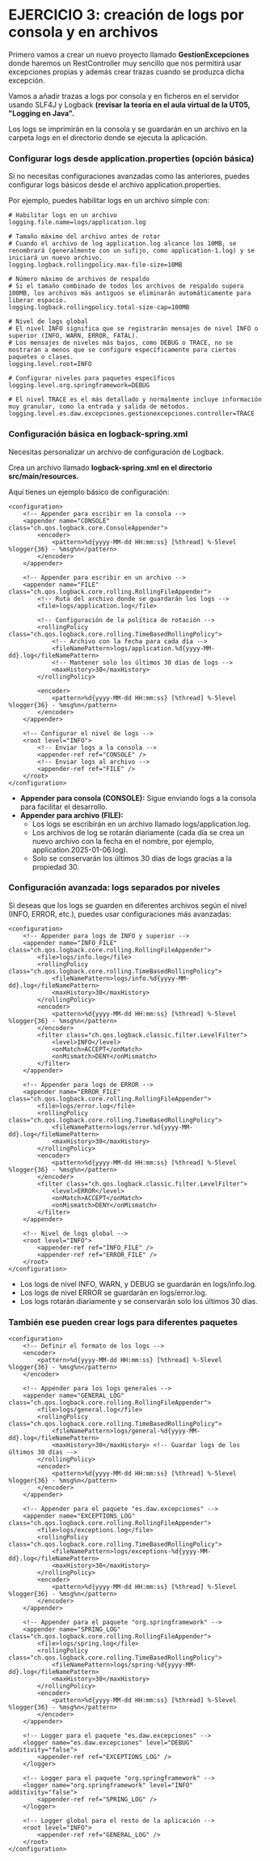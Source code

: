 
# EJERCICIO 3: creación de logs por consola y en archivos

Primero vamos a crear un nuevo proyecto llamado **GestionExcepciones** donde haremos un RestController muy sencillo que nos permitirá usar excepciones propias y además crear trazas cuando se produzca dicha excepción.

Vamos a añadir trazas a logs por consola y en ficheros en el servidor usando SLF4J y Logback **(revisar la teoría en el aula virtual de la UT05, "Logging en Java".**

Los logs se imprimirán en la consola y se guardarán en un archivo en la carpeta logs en el directorio donde se ejecuta la aplicación.

### Configurar logs desde application.properties (opción básica)

Si no necesitas configuraciones avanzadas como las anteriores, puedes configurar logs básicos desde el archivo application.properties.

Por ejemplo, puedes habilitar logs en un archivo simple con:

```
# Habilitar logs en un archivo
logging.file.name=logs/application.log

# Tamaño máximo del archivo antes de rotar
# Cuando el archivo de log application.log alcance los 10MB, se renombrará (generalmente con un sufijo, como application-1.log) y se iniciará un nuevo archivo.
logging.logback.rollingpolicy.max-file-size=10MB

# Número máximo de archivos de respaldo
# Si el tamaño combinado de todos los archivos de respaldo supera 100MB, los archivos más antiguos se eliminarán automáticamente para liberar espacio.
logging.logback.rollingpolicy.total-size-cap=100MB

# Nivel de logs global
# El nivel INFO significa que se registrarán mensajes de nivel INFO o superior (INFO, WARN, ERROR, FATAL).
# Los mensajes de niveles más bajos, como DEBUG o TRACE, no se mostrarán a menos que se configure específicamente para ciertos paquetes o clases.
logging.level.root=INFO

# Configurar niveles para paquetes específicos
logging.level.org.springframework=DEBUG

# El nivel TRACE es el más detallado y normalmente incluye información muy granular, como la entrada y salida de métodos.
logging.level.es.daw.excepciones.gestionexcepciones.controller=TRACE
```

### Configuración básica en logback-spring.xml

Necesitas personalizar un archivo de configuración de Logback. 

Crea un archivo llamado **logback-spring.xml en el directorio src/main/resources.**

Aquí tienes un ejemplo básico de configuración:

```
<configuration>
    <!-- Appender para escribir en la consola -->
    <appender name="CONSOLE" class="ch.qos.logback.core.ConsoleAppender">
        <encoder>
            <pattern>%d{yyyy-MM-dd HH:mm:ss} [%thread] %-5level %logger{36} - %msg%n</pattern>
        </encoder>
    </appender>

    <!-- Appender para escribir en un archivo -->
    <appender name="FILE" class="ch.qos.logback.core.rolling.RollingFileAppender">
        <!-- Ruta del archivo donde se guardarán los logs -->
        <file>logs/application.log</file>

        <!-- Configuración de la política de rotación -->
        <rollingPolicy class="ch.qos.logback.core.rolling.TimeBasedRollingPolicy">
            <!-- Archivo con la fecha para cada día -->
            <fileNamePattern>logs/application.%d{yyyy-MM-dd}.log</fileNamePattern>
            <!-- Mantener solo los últimos 30 días de logs -->
            <maxHistory>30</maxHistory>
        </rollingPolicy>

        <encoder>
            <pattern>%d{yyyy-MM-dd HH:mm:ss} [%thread] %-5level %logger{36} - %msg%n</pattern>
        </encoder>
    </appender>

    <!-- Configurar el nivel de logs -->
    <root level="INFO">
        <!-- Enviar logs a la consola -->
        <appender-ref ref="CONSOLE" />
        <!-- Enviar logs al archivo -->
        <appender-ref ref="FILE" />
    </root>
</configuration>

```

- **Appender para consola (CONSOLE):** Sigue enviando logs a la consola para facilitar el desarrollo.
- **Appender para archivo (FILE):**
    - Los logs se escribirán en un archivo llamado logs/application.log.
    - Los archivos de log se rotarán diariamente (cada día se crea un nuevo archivo con la fecha en el nombre, por ejemplo, application.2025-01-06.log).
    - Solo se conservarán los últimos 30 días de logs gracias a la propiedad <maxHistory>30</maxHistory>.
 
### Configuración avanzada: logs separados por niveles

Si deseas que los logs se guarden en diferentes archivos según el nivel (INFO, ERROR, etc.), puedes usar configuraciones más avanzadas:

```
<configuration>
    <!-- Appender para logs de INFO y superior -->
    <appender name="INFO_FILE" class="ch.qos.logback.core.rolling.RollingFileAppender">
        <file>logs/info.log</file>
        <rollingPolicy class="ch.qos.logback.core.rolling.TimeBasedRollingPolicy">
            <fileNamePattern>logs/info.%d{yyyy-MM-dd}.log</fileNamePattern>
            <maxHistory>30</maxHistory>
        </rollingPolicy>
        <encoder>
            <pattern>%d{yyyy-MM-dd HH:mm:ss} [%thread] %-5level %logger{36} - %msg%n</pattern>
        </encoder>
        <filter class="ch.qos.logback.classic.filter.LevelFilter">
            <level>INFO</level>
            <onMatch>ACCEPT</onMatch>
            <onMismatch>DENY</onMismatch>
        </filter>
    </appender>

    <!-- Appender para logs de ERROR -->
    <appender name="ERROR_FILE" class="ch.qos.logback.core.rolling.RollingFileAppender">
        <file>logs/error.log</file>
        <rollingPolicy class="ch.qos.logback.core.rolling.TimeBasedRollingPolicy">
            <fileNamePattern>logs/error.%d{yyyy-MM-dd}.log</fileNamePattern>
            <maxHistory>30</maxHistory>
        </rollingPolicy>
        <encoder>
            <pattern>%d{yyyy-MM-dd HH:mm:ss} [%thread] %-5level %logger{36} - %msg%n</pattern>
        </encoder>
        <filter class="ch.qos.logback.classic.filter.LevelFilter">
            <level>ERROR</level>
            <onMatch>ACCEPT</onMatch>
            <onMismatch>DENY</onMismatch>
        </filter>
    </appender>

    <!-- Nivel de logs global -->
    <root level="INFO">
        <appender-ref ref="INFO_FILE" />
        <appender-ref ref="ERROR_FILE" />
    </root>
</configuration>
```

- Los logs de nivel INFO, WARN, y DEBUG se guardarán en logs/info.log.
- Los logs de nivel ERROR se guardarán en logs/error.log.
- Los logs rotarán diariamente y se conservarán solo los últimos 30 días.

### También ese pueden crear logs para diferentes paquetes

```
<configuration>
    <!-- Definir el formato de los logs -->
    <encoder>
        <pattern>%d{yyyy-MM-dd HH:mm:ss} [%thread] %-5level %logger{36} - %msg%n</pattern>
    </encoder>

    <!-- Appender para los logs generales -->
    <appender name="GENERAL_LOG" class="ch.qos.logback.core.rolling.RollingFileAppender">
        <file>logs/general.log</file>
        <rollingPolicy class="ch.qos.logback.core.rolling.TimeBasedRollingPolicy">
            <fileNamePattern>logs/general-%d{yyyy-MM-dd}.log</fileNamePattern>
            <maxHistory>30</maxHistory> <!-- Guardar logs de los últimos 30 días -->
        </rollingPolicy>
        <encoder>
            <pattern>%d{yyyy-MM-dd HH:mm:ss} [%thread] %-5level %logger{36} - %msg%n</pattern>
        </encoder>
    </appender>

    <!-- Appender para el paquete "es.daw.excepciones" -->
    <appender name="EXCEPTIONS_LOG" class="ch.qos.logback.core.rolling.RollingFileAppender">
        <file>logs/exceptions.log</file>
        <rollingPolicy class="ch.qos.logback.core.rolling.TimeBasedRollingPolicy">
            <fileNamePattern>logs/exceptions-%d{yyyy-MM-dd}.log</fileNamePattern>
            <maxHistory>30</maxHistory>
        </rollingPolicy>
        <encoder>
            <pattern>%d{yyyy-MM-dd HH:mm:ss} [%thread] %-5level %logger{36} - %msg%n</pattern>
        </encoder>
    </appender>

    <!-- Appender para el paquete "org.springframework" -->
    <appender name="SPRING_LOG" class="ch.qos.logback.core.rolling.RollingFileAppender">
        <file>logs/spring.log</file>
        <rollingPolicy class="ch.qos.logback.core.rolling.TimeBasedRollingPolicy">
            <fileNamePattern>logs/spring-%d{yyyy-MM-dd}.log</fileNamePattern>
            <maxHistory>30</maxHistory>
        </rollingPolicy>
        <encoder>
            <pattern>%d{yyyy-MM-dd HH:mm:ss} [%thread] %-5level %logger{36} - %msg%n</pattern>
        </encoder>
    </appender>

    <!-- Logger para el paquete "es.daw.excepciones" -->
    <logger name="es.daw.excepciones" level="DEBUG" additivity="false">
        <appender-ref ref="EXCEPTIONS_LOG" />
    </logger>

    <!-- Logger para el paquete "org.springframework" -->
    <logger name="org.springframework" level="INFO" additivity="false">
        <appender-ref ref="SPRING_LOG" />
    </logger>

    <!-- Logger global para el resto de la aplicación -->
    <root level="INFO">
        <appender-ref ref="GENERAL_LOG" />
    </root>
</configuration>
```
